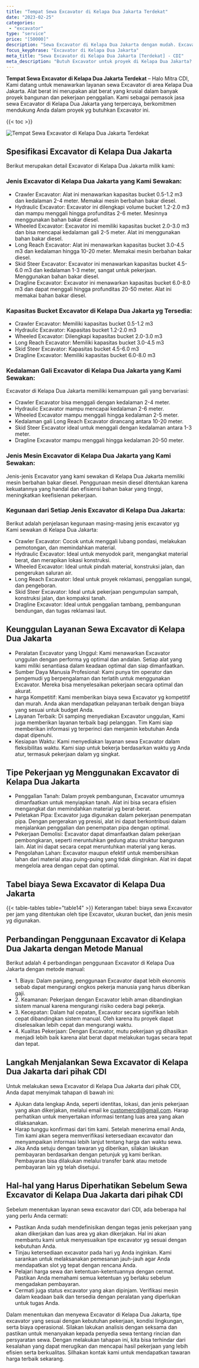 ```yaml
---
title: "Tempat Sewa Excavator di Kelapa Dua Jakarta Terdekat"
date: "2023-02-25"
categories:
 - "excavator"
type: "service"
price: "[50000]"
description: "Sewa Excavator di Kelapa Dua Jakarta dengan mudah. Excavator menjadi pilihan utama kontraktor untuk mendukung kelancaran pekerjaan. Konsultasikan kebutuhan Anda."
focus_keyphrase: "Excavator di Kelapa Dua Jakarta"
meta_title: "Sewa Excavator di Kelapa Dua Jakarta [Terdekat] - CDI"
meta_description: "Butuh Excavator untuk proyek di Kelapa Dua Jakarta?. Kami tawarkan Excavator berkualitas untuk menyelesaikan pekerjaan. Penawaran spesial minggu ini tersedia."
---
```


**Tempat Sewa Excavator di Kelapa Dua Jakarta Terdekat** – Halo Mitra CDI, Kami datang untuk menawarkan layanan sewa Excavator di area Kelapa Dua Jakarta. Alat berat ini merupakan alat berat yang krusial dalam banyak proyek bangunan dan pekerjaan penggalian. Kami sebagai pemasok jasa sewa Excavator di Kelapa Dua Jakarta yang terpercaya, berkomitmen mendukung Anda dalam proyek yg butuhkan Excavator ini.

{{< toc >}}

![Tempat Sewa Excavator di Kelapa Dua Jakarta Terdekat](/images/excavator/excavator-01.jpg)

## Spesifikasi Excavator di Kelapa Dua Jakarta

Berikut merupakan detail Excavator di Kelapa Dua Jakarta milik kami:

### Jenis Excavator di Kelapa Dua Jakarta yang Kami Sewakan:

*   Crawler Excavator: Alat ini menawarkan kapasitas bucket 0.5-1.2 m3 dan kedalaman 2-4 meter. Memakai mesin berbahan bakar diesel.
*   Hydraulic Excavator: Excavator ini dilengkapi volume bucket 1.2-2.0 m3 dan mampu menggali hingga profunditas 2-6 meter. Mesinnya menggunakan bahan bakar diesel.
*   Wheeled Excavator: Excavator ini memiliki kapasitas bucket 2.0-3.0 m3 dan bisa mencapai kedalaman gali 2-5 meter. Alat ini menggunakan bahan bakar diesel.
*   Long Reach Excavator: Alat ini menawarkan kapasitas bucket 3.0-4.5 m3 dan kedalaman hingga 10-20 meter. Memakai mesin berbahan bakar diesel.
*   Skid Steer Excavator: Excavator ini menawarkan kapasitas bucket 4.5-6.0 m3 dan kedalaman 1-3 meter, sangat untuk pekerjaan. Menggunakan bahan bakar diesel.
*   Dragline Excavator: Excavator ini menawarkan kapasitas bucket 6.0-8.0 m3 dan dapat menggali hingga profunditas 20-50 meter. Alat ini memakai bahan bakar diesel.

### Kapasitas Bucket Excavator di Kelapa Dua Jakarta yg Tersedia:

*   Crawler Excavator: Memiliki kapasitas bucket 0.5-1.2 m3
*   Hydraulic Excavator: Kapasitas bucket 1.2-2.0 m3
*   Wheeled Excavator: Dilengkapi kapasitas bucket 2.0-3.0 m3
*   Long Reach Excavator: Memiliki kapasitas bucket 3.0-4.5 m3
*   Skid Steer Excavator: Kapasitas bucket 4.5-6.0 m3
*   Dragline Excavator: Memiliki kapasitas bucket 6.0-8.0 m3

### Kedalaman Gali Excavator di Kelapa Dua Jakarta yang Kami Sewakan:

Excavator di Kelapa Dua Jakarta memiliki kemampuan gali yang bervariasi:

*   Crawler Excavator bisa menggali dengan kedalaman 2-4 meter.
*   Hydraulic Excavator mampu mencapai kedalaman 2-6 meter.
*   Wheeled Excavator mampu menggali hingga kedalaman 2-5 meter.
*   Kedalaman gali Long Reach Excavator dirancang antara 10-20 meter.
*   Skid Steer Excavator ideal untuk menggali dengan kedalaman antara 1-3 meter.
*   Dragline Excavator mampu menggali hingga kedalaman 20-50 meter.

### Jenis Mesin Excavator di Kelapa Dua Jakarta yang Kami Sewakan:

Jenis-jenis Excavator yang kami sewakan di Kelapa Dua Jakarta memiliki mesin berbahan bakar diesel. Penggunaan mesin diesel ditentukan karena kekuatannya yang handal dan efisiensi bahan bakar yang tinggi, meningkatkan keefisienan pekerjaan.

### Kegunaan dari Setiap Jenis Excavator di Kelapa Dua Jakarta:

Berikut adalah penjelasan kegunaan masing-masing jenis excavator yg Kami sewakan di Kelapa Dua Jakarta:

*   Crawler Excavator: Cocok untuk menggali lubang pondasi, melakukan pemotongan, dan memindahkan material.
*   Hydraulic Excavator: Ideal untuk menyodok parit, mengangkat material berat, dan merapikan lokasi konstruksi.
*   Wheeled Excavator: Ideal untuk pindah material, konstruksi jalan, dan pengerukan saluran air.
*   Long Reach Excavator: Ideal untuk proyek reklamasi, penggalian sungai, dan pengeboran.
*   Skid Steer Excavator: Ideal untuk pekerjaan pengumpulan sampah, konstruksi jalan, dan kompaksi tanah.
*   Dragline Excavator: Ideal untuk penggalian tambang, pembangunan bendungan, dan tugas reklamasi laut.

## Keunggulan Layanan Sewa Excavator di Kelapa Dua Jakarta

*   Peralatan Excavator yang Unggul: Kami menawarkan Excavator unggulan dengan performa yg optimal dan andalan. Setiap alat yang kami miliki senantiasa dalam keadaan optimal dan siap dimanfaatkan.
*   Sumber Daya Manusia Profesional: Kami punya tim operator dan pengemudi yg berpengalaman dan terlatih untuk menggunakan Excavator. Mereka bisa menyelesaikan pekerjaan secara optimal dan akurat.
*   harga Kompetitif: Kami memberikan biaya sewa Excavator yg kompetitif dan murah. Anda akan mendapatkan pelayanan terbaik dengan biaya yang sesuai untuk budget Anda.
*   Layanan Terbaik: Di samping menyediakan Excavator unggulan, Kami juga memberikan layanan terbaik bagi pelanggan. Tim Kami siap memberikan informasi yg terperinci dan menjamin kebutuhan Anda dapat dipenuhi.
*   Kesiapan Waktu: Kami menyediakan layanan sewa Excavator dalam fleksibilitas waktu. Kami siap untuk bekerja berdasarkan waktu yg Anda atur, termasuk pekerjaan dalam yg singkat.

## Tipe Pekerjaan yg Menggunakan Excavator di Kelapa Dua Jakarta

*   Penggalian Tanah: Dalam proyek pembangunan, Excavator umumnya dimanfaatkan untuk menyiapkan tanah. Alat ini bisa secara efisien mengangkat dan memindahkan material yg berat-berat.
*   Peletakan Pipa: Excavator juga digunakan dalam pekerjaan penempatan pipa. Dengan pergerakan yg presisi, alat ini dapat berkontribusi dalam menjalankan penggalian dan penempatan pipa dengan optimal.
*   Pekerjaan Demolisi: Excavator dapat dimanfaatkan dalam pekerjaan pembongkaran, seperti meruntuhkan gedung atau struktur bangunan lain. Alat ini dapat secara cepat meruntuhkan material yang keras.
*   Pengolahan Lahan: Excavator maupun efektif untuk membersihkan lahan dari material atau puing-puing yang tidak diinginkan. Alat ini dapat mengelola area dengan cepat dan optimal.

## Tabel biaya Sewa Excavator di Kelapa Dua Jakarta

{{< table-tables table="table14" >}} Keterangan tabel: biaya sewa Excavator per jam yang ditentukan oleh tipe Excavator, ukuran bucket, dan jenis mesin yg digunakan. 

## Perbandingan Penggunaan Excavator di Kelapa Dua Jakarta dengan Metode Manual

Berikut adalah 4 perbandingan penggunaan Excavator di Kelapa Dua Jakarta dengan metode manual:

*   1\. Biaya: Dalam panjang, penggunaan Excavator dapat lebih ekonomis sebab dapat mengurangi ongkos pekerja manusia yang harus diberikan gaji.
*   2\. Keamanan: Pekerjaan dengan Excavator lebih aman dibandingkan sistem manual karena mengurangi risiko cedera bagi pekerja.
*   3\. Kecepatan: Dalam hal cepatan, Excavator secara signifikan lebih cepat dibandingkan sistem manual. Oleh karena itu proyek dapat diselesaikan lebih cepat dan mengurangi waktu.
*   4\. Kualitas Pekerjaan: Dengan Excavator, mutu pekerjaan yg dihasilkan menjadi lebih baik karena alat berat dapat melakukan tugas secara tepat dan tepat.

## Langkah Menjalankan Sewa Excavator di Kelapa Dua Jakarta dari pihak CDI

Untuk melakukan sewa Excavator di Kelapa Dua Jakarta dari pihak CDI, Anda dapat menyimak tahapan di bawah ini:

*   Ajukan data lengkap Anda, seperti identitas, lokasi, dan jenis pekerjaan yang akan dikerjakan, melalui email ke customercdi@gmail.com. Harap perhatikan untuk menyertakan informasi tentang luas area yang akan dilaksanakan.
*   Harap tunggu konfirmasi dari tim kami. Setelah menerima email Anda, Tim kami akan segera memverifikasi ketersediaan excavator dan menyampaikan informasi lebih lanjut tentang harga dan waktu sewa.
*   Jika Anda setuju dengan tawaran yg diberikan, silakan lakukan pembayaran berdasarkan dengan petunjuk yg kami berikan. Pembayaran bisa dilakukan melalui transfer bank atau metode pembayaran lain yg telah disetujui.

## Hal-hal yang Harus Diperhatikan Sebelum Sewa Excavator di Kelapa Dua Jakarta dari pihak CDI

Sebelum menentukan layanan sewa excavator dari CDI, ada beberapa hal yang perlu Anda cermati:

*   Pastikan Anda sudah mendefinisikan dengan tegas jenis pekerjaan yang akan dikerjakan dan luas area yg akan dikerjakan. Hal ini akan membantu kami untuk menyesuaikan tipe excavator yg sesuai dengan kebutuhan Anda.
*   Tinjau ketersediaan excavator pada hari yg Anda inginkan. Kami sarankan untuk melaksanakan pemesanan jauh-jauh agar Anda mendapatkan slot yg tepat dengan rencana Anda.
*   Pelajari harga sewa dan ketentuan-ketentuannya dengan cermat. Pastikan Anda memahami semua ketentuan yg berlaku sebelum mengadakan pembayaran.
*   Cermati juga status excavator yang akan dipinjam. Verifikasi mesin dalam keadaan baik dan tersedia dengan peralatan yang diperlukan untuk tugas Anda.

Dalam menentukan dan menyewa Excavator di Kelapa Dua Jakarta, tipe excavator yang sesuai dengan kebutuhan pekerjaan, kondisi lingkungan, serta biaya operasional. Silakan lakukan analisis dengan seksama dan pastikan untuk menanyakan kepada penyedia sewa tentang rincian dan persyaratan sewa. Dengan melakukan tahapan ini, kita bisa terhindar dari kesalahan yang dapat merugikan dan mencapai hasil pekerjaan yang lebih efisien serta berkualitas. Silhakan kontak kami untuk mendapatkan tawaran harga terbaik sekarang.